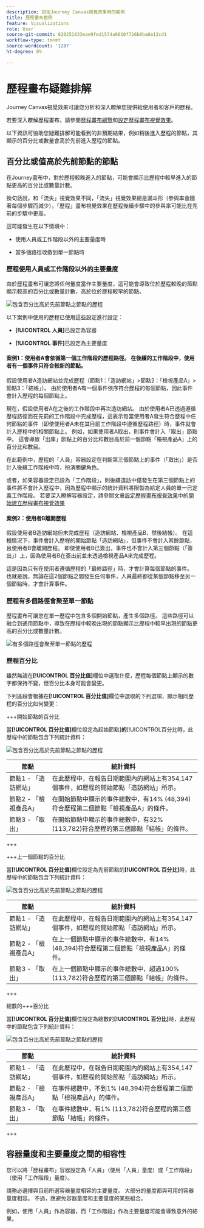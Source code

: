 ```yaml
---
description: 設定Journey Canvas視覺效果時的範例
title: 歷程畫布範例
feature: Visualizations
role: User
source-git-commit: 820251833eae9fed1574a0010f726b0ba6e12cd1
workflow-type: tm+mt
source-wordcount: '1287'
ht-degree: 0%

---
```


# 歷程畫布疑難排解

Journey Canvas視覺效果可讓您分析和深入瞭解您提供給使用者和客戶的歷程。

若要深入瞭解歷程畫布，請參閱[歷程畫布總覽](/help/analysis-workspace/visualizations/journey-canvas/journey-canvas.md)和[設定歷程畫布視覺效果](/help/analysis-workspace/visualizations/journey-canvas/configure-journey-canvas.md)。

以下資訊可協助您疑難排解可能看到的非預期結果，例如稍後進入歷程的節點，其顯示的百分比或數量會高於先前進入歷程的節點。

## 百分比或值高於先前節點的節點

在Journey畫布中，對於歷程較晚進入的節點，可能會顯示比歷程中較早進入的節點更高的百分比或數量計數。

換句話說，和「流失」視覺效果不同，「流失」視覺效果總是漏斗形（參與率會隨著每個步驟而減少），「歷程」畫布視覺效果在歷程後續步驟中的參與率可能比在先前的步驟中更高。

這可能發生在以下情境中：

* 使用人員或工作階段以外的主要量度時

* 當多個路徑收斂到單一節點時

### 歷程使用人員或工作階段以外的主要量度

由於歷程畫布可讓您將任何量度當作主要量度，這可能會導致位於歷程較晚的節點顯示較高的百分比或數量計數，高於位於歷程較早的節點。

![包含百分比高於先前節點](assets/journey-canvas-higher-percentage.png)之節點的歷程

以下案例中使用的歷程已使用這些設定進行設定：

* **[!UICONTROL 人員]**&#x200B;已設定為容器

* **[!UICONTROL 事件]**&#x200B;已設定為主要量度

#### 案例1：使用者A會依循第一個工作階段的歷程路徑。 在後續的工作階段中，使用者有一個事件只符合較新的節點。

假設使用者A造訪網站並完成歷程（節點1：「造訪網站」>節點2：「檢視產品A」>節點3：「結帳」）。 由於使用者A有一個事件依序符合歷程的每個節點，因此事件會計入歷程的每個節點上。

現在，假設使用者A在之後的工作階段中再次造訪網站。 由於使用者A已透過遵循歷程路徑而在先前的工作階段中完成歷程，這表示每當使用者A發生符合歷程中任何節點的事件（即使使用者A未在其目前工作階段中遵循歷程路徑）時，事件就會計入歷程中的相關節點上。 例如，如果使用者A取出，則事件會計入「取出」節點中。 這會導致「出庫」節點上的百分比和數目高於前一個節點「檢視產品A」上的百分比和數目。

在此範例中，歷程的「人員」容器設定在判斷第三個節點上的事件（「取出」）是否計入後續工作階段中時，扮演關鍵角色。

或者，如果容器設定已設為「工作階段」，則後續造訪中僅發生在第三個節點上的事件將不會計入歷程中，因為歷程中顯示的統計資料將限製為給定人員的單一已定義工作階段。 若要深入瞭解容器設定，請參閱文章[設定歷程畫布視覺效果](/help/analysis-workspace/visualizations/journey-canvas/configure-journey-canvas.md)中的[開始建立歷程畫布視覺效果](/help/analysis-workspace/visualizations/journey-canvas/configure-journey-canvas.md#begin-building-a-journey-canvas-visualization)

<!-- The time allotted for users to move along the path is determined by the container setting. Because "Person" is selected as the container setting in this example, people who followed the journey's path in one session (moving from Node 1 to Node 2 and to Node 3) met the criteria of the journey. On any subsequent visits to the site, any event they have that matches any node on the journey is counted on that node. -->

#### 案例2：使用者B離開歷程

假設使用者B造訪網站但未完成歷程（造訪網站、檢視產品B，然後結帳）。 在這種情況下，事件會計入歷程的開始節點「造訪網站」，但事件不會計入其餘節點，且使用者B會離開歷程。 即使使用者B已簽出，事件也不會計入第三個節點（「簽出」）上，因為使用者B在簽出前並未透過檢視產品A來完成歷程。

這是因為只有在使用者遵循歷程的「最終路徑」時，才會計算每個節點的事件。 也就是說，無論在這2個節點之間發生任何事件，人員最終都從某個節點移至另一個節點時，才會計算事件。

### 歷程有多個路徑會聚至單一節點

歷程畫布可讓您在單一歷程中包含多個開始節點，產生多個路徑。 這些路徑可以融合到通用節點中，導致在歷程中較晚出現的節點顯示比歷程中較早出現的節點更高的百分比或數量計數。

![有多個路徑會聚至單一節點的歷程](assets/journey-canvas-percentage-converge.png)

<!--

The journey used in the following scenarios is configured with the following settings:

* **[!UICONTROL Person]** is set as the container

* **[!UICONTROL Event]** is set as the primary metric

#### Scenario 

When a journey contains multiple paths that converge into a single node, the two paths are combined into the single node using the OR operator. This can result in the

-->

### 歷程百分比

雖然無論在&#x200B;**[!UICONTROL 百分比值]**&#x200B;欄位中選取什麼，歷程每個節點上顯示的數字都保持不變，但百分比本身可能會變更。

下列區段會根據在&#x200B;**[!UICONTROL 百分比值]**&#x200B;欄位中選取的下列選項，顯示相同歷程的百分比如何變更：

+++開始節點的百分比

當&#x200B;**[!UICONTROL 百分比值]**&#x200B;欄位設定為起始節點&#x200B;]**的**[!UICONTROL &#x200B;百分比時，此歷程中的節點包含下列統計資料：

![包含百分比高於先前節點](assets/journey-canvas-higher-percentage.png)之節點的歷程

| 節點 | 統計資料 |
|---------|----------|
| 節點1 - 「造訪網站」 | 在此歷程中，在報告日期範圍內的網站上有354,147個事件，如歷程的開始節點「造訪網站」所示。 |
| 節點2 - 「檢視產品A」 | 在開始節點中顯示的事件總數中，有14% (48,394)符合歷程第二個節點「檢視產品A」的條件。 |
| 節點3 - 「取出」 | 在開始節點中顯示的事件總數中，有32% (113,782)符合歷程的第三個節點「結帳」的條件。 |

+++

+++上一個節點的百分比

當&#x200B;**[!UICONTROL 百分比值]**&#x200B;欄位設定為先前節點的&#x200B;**[!UICONTROL 百分比]**&#x200B;時，此歷程中的節點包含下列統計資料：

![包含百分比高於先前節點](assets/journey-canvas-percentage-previous.png)之節點的歷程

| 節點 | 統計資料 |
|---------|----------|
| 節點1 - 「造訪網站」 | 在此歷程中，在報告日期範圍內的網站上有354,147個事件，如歷程的開始節點「造訪網站」所示。 |
| 節點2 - 「檢視產品A」 | 在上一個節點中顯示的事件總數中，有14% (48,394)符合歷程第二個節點「檢視產品A」的條件。 |
| 節點3 - 「取出」 | 在上一個節點中顯示的事件總數中，超過100% (113,782)符合歷程的第三個節點「結帳」的條件。 |

+++

總數的+++百分比

當&#x200B;**[!UICONTROL 百分比值]**&#x200B;欄位設定為總數的&#x200B;**[!UICONTROL 百分比]**&#x200B;時，此歷程中的節點包含下列統計資料：

![包含百分比高於先前節點](assets/journey-canvas-percentage-total.png)之節點的歷程

| 節點 | 統計資料 |
|---------|----------|
| 節點1 - 「造訪網站」 | 在此歷程中，在報告日期範圍內的網站上有354,147個事件，如歷程的開始節點「造訪網站」所示。 |
| 節點2 - 「檢視產品A」 | 在事件總數中，不到1% (48,394)符合歷程第二個節點「檢視產品A」的條件。 |
| 節點3 - 「取出」 | 在事件總數中，有1% (113,782)符合歷程的第三個節點「結帳」的條件。 |

+++

## 容器量度和主要量度之間的相容性

您可以將「歷程畫布」容器設定為「人員」（使用「人員」量度）或「工作階段」（使用「工作階段」量度）。

請務必選擇與目前所選容器量度相容的主要量度。 大部分的量度都與可用的容器量度相容。 不過，應避免容器量度和主要量度的某些組合。

例如，使用「人員」作為容器，而「工作階段」作為主要量度可能會導致意外的結果。

<!--

## Percentages that exceed 100%

The following configurations can result in nodes that show percentages that exceed 100%:

* When the **[!UICONTROL Percentage value]** field is set to **[!UICONTROL Percent of total]** or **[!UICONTROL Percent of start node]**, and a primary metric is selected that results in less data for the start node than on subsequent nodes.

  For example, if Revenue is selected as the primary metric, and no revenue is being realized on the primary metric, then on any node where revenue is being realized will show as exceeding 100%. 

-->
